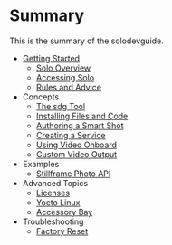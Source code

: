 # Summary

This is the summary of the solodevguide.

* [Getting Started](getting-started.md)
   * [Solo Overview](overview.md)
   * [Accessing Solo](network.md)
   * [Rules and Advice](donts.md)
* Concepts
   * [The sdg Tool](utils.md)
   * [Installing Files and Code](uploading.md)
   * [Authoring a Smart Shot](smartshot.md)
   * [Creating a Service](service.md)
   * [Using Video Onboard](video.md)
   * [Custom Video Output](video-out.md)
* Examples
   * [Stillframe Photo API](stillframe.md)
* Advanced Topics
   * [Licenses](licenses.md)
   * [Yocto Linux](linux.md)
   * [Accessory Bay](accessories.md)
* Troubleshooting
   * [Factory Reset](reset.md)
